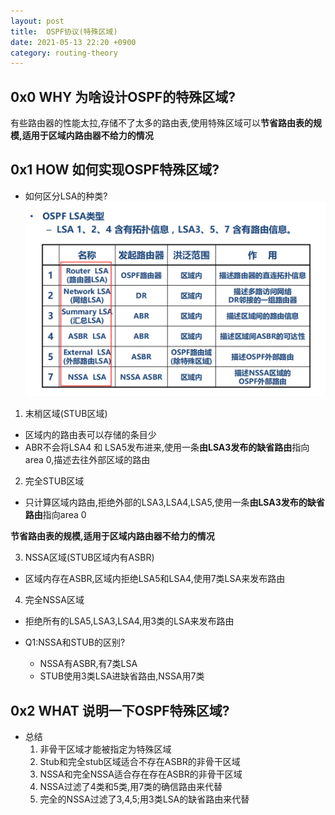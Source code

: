 ```yaml
---
layout: post
title:  OSPF协议(特殊区域)
date: 2021-05-13 22:20 +0900
category: routing-theory
---
```


## 0x0 WHY 为啥设计OSPF的特殊区域?

有些路由器的性能太拉,存储不了太多的路由表,使用特殊区域可以**节省路由表的规模,适用于区域内路由器不给力的情况**

## 0x1 HOW 如何实现OSPF特殊区域?

- 如何区分LSA的种类?
![](/images/20210514-1.png)

1. 末梢区域(STUB区域)
  - 区域内的路由表可以存储的条目少
  - ABR不会将LSA4 和 LSA5发布进来,使用一条**由LSA3发布的缺省路由**指向area 0,描述去往外部区域的路由

2. 完全STUB区域
  - 只计算区域内路由,拒绝外部的LSA3,LSA4,LSA5,使用一条**由LSA3发布的缺省路由**指向area 0

**节省路由表的规模,适用于区域内路由器不给力的情况**

3. NSSA区域(STUB区域内有ASBR)
  - 区域内存在ASBR,区域内拒绝LSA5和LSA4,使用7类LSA来发布路由

4. 完全NSSA区域
  - 拒绝所有的LSA5,LSA3,LSA4,用3类的LSA来发布路由

- Q1:NSSA和STUB的区别?
  - NSSA有ASBR,有7类LSA
  - STUB使用3类LSA进缺省路由,NSSA用7类

## 0x2 WHAT 说明一下OSPF特殊区域?

- 总结
  1. 非骨干区域才能被指定为特殊区域
  2. Stub和完全stub区域适合不存在ASBR的非骨干区域
  3. NSSA和完全NSSA适合存在存在ASBR的非骨干区域
  4. NSSA过滤了4类和5类,用7类的确信路由来代替
  5. 完全的NSSA过滤了3,4,5;用3类LSA的缺省路由来代替